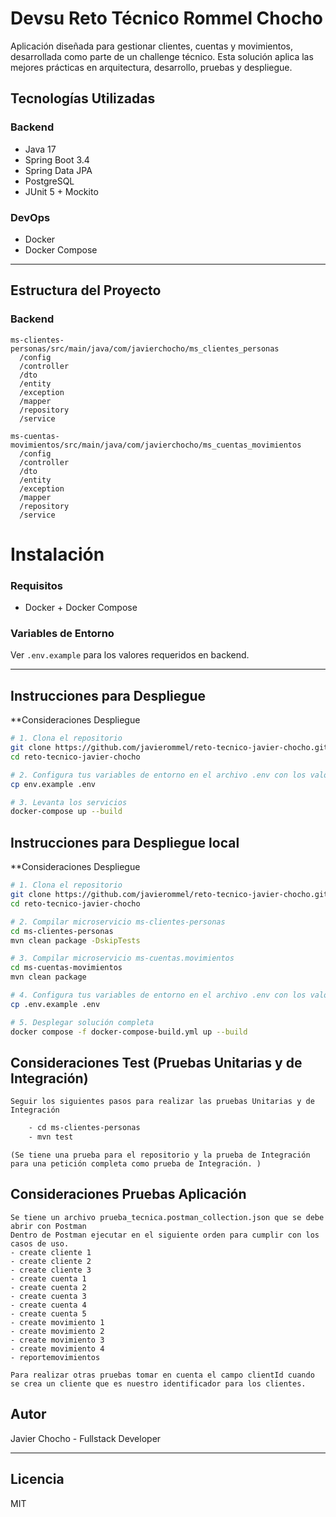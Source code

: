 # Devsu Reto Técnico Rommel Chocho

Aplicación diseñada para gestionar clientes, cuentas y movimientos, desarrollada como parte de un challenge técnico. Esta solución aplica las mejores prácticas en arquitectura, desarrollo, pruebas y despliegue.

## Tecnologías Utilizadas

### Backend
- Java 17
- Spring Boot 3.4
- Spring Data JPA
- PostgreSQL
- JUnit 5 + Mockito

### DevOps
- Docker
- Docker Compose

---

## Estructura del Proyecto

### Backend

```
ms-clientes-personas/src/main/java/com/javierchocho/ms_clientes_personas
  /config
  /controller
  /dto
  /entity
  /exception
  /mapper
  /repository
  /service

ms-cuentas-movimientos/src/main/java/com/javierchocho/ms_cuentas_movimientos
  /config
  /controller
  /dto
  /entity
  /exception
  /mapper
  /repository
  /service

```
# Instalación

### Requisitos

- Docker + Docker Compose

### Variables de Entorno

Ver `.env.example` para los valores requeridos en backend.

---

## Instrucciones para Despliegue 
**Consideraciones Despliegue

```bash
# 1. Clona el repositorio
git clone https://github.com/javierommel/reto-tecnico-javier-chocho.git
cd reto-tecnico-javier-chocho

# 2. Configura tus variables de entorno en el archivo .env con los valores de tus configuraciones
cp env.example .env

# 3. Levanta los servicios
docker-compose up --build
```

## Instrucciones para Despliegue local
**Consideraciones Despliegue
```bash
# 1. Clona el repositorio
git clone https://github.com/javierommel/reto-tecnico-javier-chocho.git
cd reto-tecnico-javier-chocho

# 2. Compilar microservicio ms-clientes-personas
cd ms-clientes-personas
mvn clean package -DskipTests

# 3. Compilar microservicio ms-cuentas.movimientos
cd ms-cuentas-movimientos
mvn clean package

# 4. Configura tus variables de entorno en el archivo .env con los valores de tus configuraciones
cp .env.example .env

# 5. Desplegar solución completa
docker compose -f docker-compose-build.yml up --build

```
## Consideraciones Test (Pruebas Unitarias y de Integración)

    Seguir los siguientes pasos para realizar las pruebas Unitarias y de Integración

```bash
    - cd ms-clientes-personas
    - mvn test
```
    (Se tiene una prueba para el repositorio y la prueba de Integración para una petición completa como prueba de Integración. )

## Consideraciones Pruebas Aplicación

    Se tiene un archivo prueba_tecnica.postman_collection.json que se debe abrir con Postman
    Dentro de Postman ejecutar en el siguiente orden para cumplir con los casos de uso.
    - create cliente 1
    - create cliente 2
    - create cliente 3
    - create cuenta 1
    - create cuenta 2
    - create cuenta 3
    - create cuenta 4
    - create cuenta 5
    - create movimiento 1
    - create movimiento 2
    - create movimiento 3
    - create movimiento 4
    - reportemovimientos

    Para realizar otras pruebas tomar en cuenta el campo clientId cuando se crea un cliente que es nuestro identificador para los clientes.

## Autor

Javier Chocho - Fullstack Developer

---

## Licencia

MIT


   




